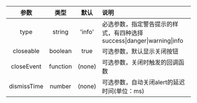 | 参数        | 类型          | 默认        |   说明                 |
| :---------: | :----------: | :---------: | :------------------------------------------|
| type        | string       | 'info'      | 必选参数，指定警告提示的样式，有四种选择 success\|danger\|warning\|info |
| closeable   | boolean      | true        | 可选参数，默认显示关闭按钮 |
| closeEvent     | function     | (none)      | 可选参数，关闭时触发的回调函数 |
| dismissTime | number       | (none)      | 可选参数，自动关闭alert的延迟时间(单位：ms) |
